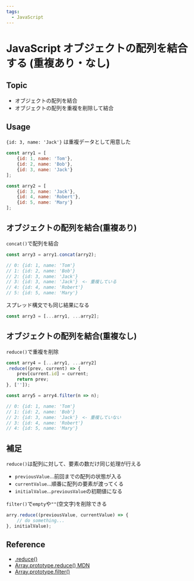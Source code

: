 ```yaml
---
tags:
  - JavaScript
---
```


# JavaScript オブジェクトの配列を結合する (重複あり・なし)

## Topic

- オブジェクトの配列を結合
- オブジェクトの配列を重複を削除して結合

## Usage

`{id: 3, name: 'Jack'}` は重複データとして用意した

```js
const arry1 = [
    {id: 1, name: 'Tom'},
    {id: 2, name: 'Bob'},
    {id: 3, name: 'Jack'}
];

const arry2 = [
    {id: 3, name: 'Jack'},
    {id: 4, name: 'Robert'},
    {id: 5, name: 'Mary'}
];
```

## オブジェクトの配列を結合(重複あり)

`concat()`で配列を結合

```js
const arry3 = arry1.concat(arry2);

// 0: {id: 1, name: 'Tom'}
// 1: {id: 2, name: 'Bob'}
// 2: {id: 3, name: 'Jack'}
// 3: {id: 3, name: 'Jack'}　<- 重複している
// 4: {id: 4, name: 'Robert'}
// 5: {id: 5, name: 'Mary'}
```

スプレッド構文でも同じ結果になる

```js
const arry3 = [...arry1, ...arry2];
```

## オブジェクトの配列を結合(重複なし)

`reduce()`で重複を削除

```js
const arry4 = [...arry1, ...arry2]
.reduce((prev, current) => {
    prev[current.id] = current;
    return prev;
}, ['']);

const arry5 = arry4.filter(n => n);

// 0: {id: 1, name: 'Tom'}
// 1: {id: 2, name: 'Bob'}
// 2: {id: 3, name: 'Jack'}　<- 重複していない
// 3: {id: 4, name: 'Robert'}
// 4: {id: 5, name: 'Mary'}
```

## 補足

`reduce()`は配列に対して、要素の数だけ同じ処理が行える

- `previousValue`…前回までの配列の状態が入る
- `currentValue`…順番に配列の要素が渡ってくる
- `initialValue`…`previousValue`の初期値になる

`filter()`で`empty`や`""`(空文字)を削除できる

```js
arry.reduce((previousValue, currentValue) => {
    // do something...
}, initialValue);
```


## Reference
- [.reduce()](https://js.studio-kingdom.com/javascript/array/reduce)
- [Array.prototype.reduce() MDN](https://developer.mozilla.org/ja/docs/Web/JavaScript/Reference/Global_Objects/Array/reduce)
- [Array.prototype.filter()](https://developer.mozilla.org/ja/docs/Web/JavaScript/Reference/Global_Objects/Array/filter)
